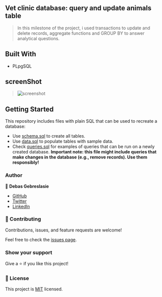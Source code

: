 ## Vet clinic database: query and update animals table

>In this milestone of the project, i used transactions to update and delete records, aggregate functions and GROUP BY to answer analytical questions.

## Built With

- PLpgSQL

## screenShot
 > ![screenshot](https://i.postimg.cc/vTTtG3W9/vet-clinic-2022-03-29-14-59.png)

## Getting Started

This repository includes files with plain SQL that can be used to recreate a database:

- Use [schema.sql](./schema.sql) to create all tables.
- Use [data.sql](./data.sql) to populate tables with sample data.
- Check [queries.sql](./queries.sql) for examples of queries that can be run on a newly created database. **Important note: this file might include queries that make changes in the database (e.g., remove records). Use them responsibly!**

### Author

👤 **Debas Gebreslasie**

- [GitHub](https://github.com/Debas-31)
- [Twitter](https://twitter.com/DEBSH76956492)
- [LinkedIn](https://www.linkedin.com/in/debas-gebrengus)

### 🤝 Contributing

Contributions, issues, and feature requests are welcome!

Feel free to check the [issues page](https://github.com/Debas-31/vet_clinic/issues).

### Show your support

Give a ⭐️ if you like this project!

### 📝 License

This project is [MIT](./MIT.md) licensed.
